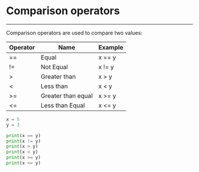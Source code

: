 # Comparison operators

---
Comparison operators are used to compare two values:

| Operator | Name               | Example |
|----------|--------------------|---------|
| ==       | Equal              | x == y  |
| !=       | Not Equal          | x != y  |
| >        | Greater than       | x > y   |
| <        | Less than          | x < y   |
| >=       | Greater than equal | x >= y  |
| <=       | Less than Equal    | x <= y  |

```python
x = 5
y = 3

print(x == y)
print(x != y)
print(x > y)
print(x < y)
print(x >= y)
print(x <= y)
```